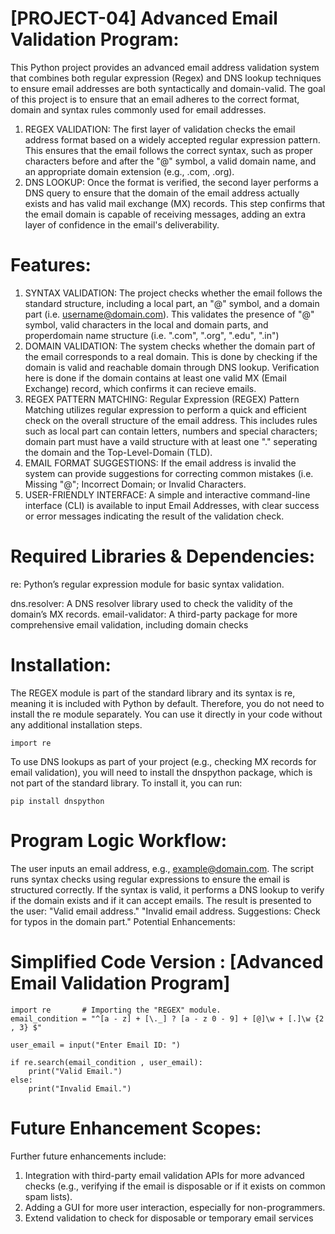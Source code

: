 # [PROJECT-04] Advanced Email Validation Program:
This Python project provides an advanced email address validation system that combines both regular expression (Regex) and DNS lookup techniques to ensure email addresses are both syntactically and domain-valid. The goal of this project is to ensure that an email adheres to the correct format, domain and syntax rules commonly used for email addresses.
1) REGEX VALIDATION: The first layer of validation checks the email address format based on a widely accepted regular expression pattern. This ensures that the email follows the correct syntax, such as proper characters before and after the "@" symbol, a valid domain name, and an appropriate domain extension (e.g., .com, .org).
2) DNS LOOKUP: Once the format is verified, the second layer performs a DNS query to ensure that the domain of the email address actually exists and has valid mail exchange (MX) records. This step confirms that the email domain is capable of receiving messages, adding an extra layer of confidence in the email's deliverability.

# Features:
1) SYNTAX VALIDATION: The project checks whether the email follows the standard structure, including a local part, an "@" symbol, and a domain part (i.e. username@domain.com). This validates the presence of "@" symbol, valid characters in the local and domain parts, and properdomain name structure (i.e. ".com", ".org", ".edu", ".in")
2) DOMAIN VALIDATION: The system checks whether the domain part of the email corresponds to a real domain. This is done by checking if the domain is valid and reachable domain through DNS lookup. Verification here is done if the domain contains at least one valid MX (Email Exchange) record, which confirms it can recieve emails.
3) REGEX PATTERN MATCHING: Regular Expression (REGEX) Pattern Matching utilizes regular expression to perform a quick and efficient check on the overall structure of the email address. This includes rules such as local part can contain letters, numbers and special characters; domain part must have a vaild structure with at least one "." seperating the domain and the Top-Level-Domain (TLD).
4) EMAIL FORMAT SUGGESTIONS: If the email address is invalid the system can provide suggestions for correcting common mistakes (i.e. Missing "@"; Incorrect Domain; or Invalid Characters.
5) USER-FRIENDLY INTERFACE: A simple and interactive command-line interface (CLI) is available to input Email Addresses, with clear success or error messages indicating the result of the validation check.

# Required Libraries & Dependencies:
re: Python’s regular expression module for basic syntax validation.

dns.resolver: A DNS resolver library used to check the validity of the domain’s MX records.
email-validator: A third-party package for more comprehensive email validation, including domain checks

# Installation:
The REGEX module is part of the standard library and its syntax is re, meaning it is included with Python by default. Therefore, you do not need to install the re module separately. You can use it directly in your code without any additional installation steps.
  
    import re

To use DNS lookups as part of your project (e.g., checking MX records for email validation), you will need to install the dnspython package, which is not part of the standard library.
To install it, you can run:

    pip install dnspython

# Program Logic Workflow:
The user inputs an email address, e.g., example@domain.com.
The script runs syntax checks using regular expressions to ensure the email is structured correctly.
If the syntax is valid, it performs a DNS lookup to verify if the domain exists and if it can accept emails.
The result is presented to the user:
"Valid email address."
"Invalid email address. Suggestions: Check for typos in the domain part."
Potential Enhancements:

# Simplified Code Version : [Advanced Email Validation Program]

    import re       # Importing the "REGEX" module.
    email_condition = "^[a - z] + [\._] ? [a - z 0 - 9] + [@]\w + [.]\w {2 , 3} $"

    user_email = input("Enter Email ID: ")

    if re.search(email_condition , user_email):
        print("Valid Email.")
    else:
        print("Invalid Email.")

# Future Enhancement Scopes:
Further future enhancements include:
1) Integration with third-party email validation APIs for more advanced checks (e.g., verifying if the email is disposable or if it exists on common spam lists).
2) Adding a GUI for more user interaction, especially for non-programmers.
3) Extend validation to check for disposable or temporary email services
